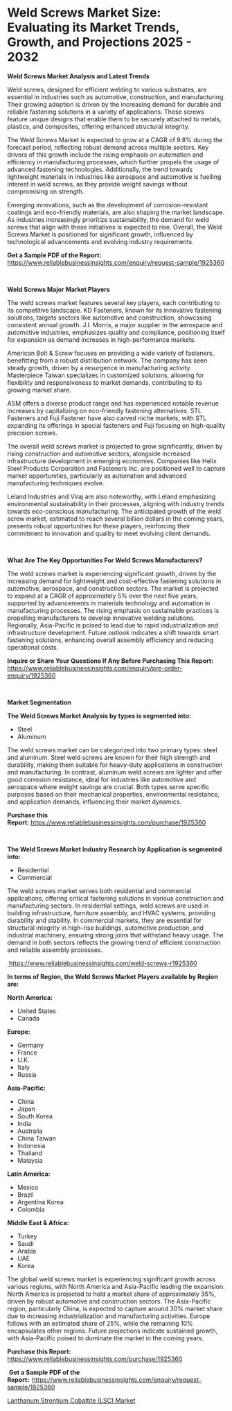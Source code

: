 <p><h1>Weld Screws Market Size: Evaluating its Market Trends, Growth, and Projections 2025 - 2032</h1></p><p><strong>Weld Screws Market Analysis and Latest Trends</strong></p>
<p><p>Weld screws, designed for efficient welding to various substrates, are essential in industries such as automotive, construction, and manufacturing. Their growing adoption is driven by the increasing demand for durable and reliable fastening solutions in a variety of applications. These screws feature unique designs that enable them to be securely attached to metals, plastics, and composites, offering enhanced structural integrity.</p><p>The Weld Screws Market is expected to grow at a CAGR of 9.8% during the forecast period, reflecting robust demand across multiple sectors. Key drivers of this growth include the rising emphasis on automation and efficiency in manufacturing processes, which further propels the usage of advanced fastening technologies. Additionally, the trend towards lightweight materials in industries like aerospace and automotive is fuelling interest in weld screws, as they provide weight savings without compromising on strength.</p><p>Emerging innovations, such as the development of corrosion-resistant coatings and eco-friendly materials, are also shaping the market landscape. As industries increasingly prioritize sustainability, the demand for weld screws that align with these initiatives is expected to rise. Overall, the Weld Screws Market is positioned for significant growth, influenced by technological advancements and evolving industry requirements.</p></p>
<p><strong>Get a Sample PDF of the Report:&nbsp;</strong> <a href="https://www.reliablebusinessinsights.com/enquiry/request-sample/1925360?utm_campaign=950&utm_medium=2&utm_source=Github&utm_content=ia&utm_term=14012025&utm_id=weld-screws">https://www.reliablebusinessinsights.com/enquiry/request-sample/1925360</a></p>
<p>&nbsp;</p>
<p><strong>Weld Screws Major Market Players</strong></p>
<p><p>The weld screws market features several key players, each contributing to its competitive landscape. KD Fasteners, known for its innovative fastening solutions, targets sectors like automotive and construction, showcasing consistent annual growth. J.I. Morris, a major supplier in the aerospace and automotive industries, emphasizes quality and compliance, positioning itself for expansion as demand increases in high-performance markets.</p><p>American Bolt & Screw focuses on providing a wide variety of fasteners, benefitting from a robust distribution network. The company has seen steady growth, driven by a resurgence in manufacturing activity. Masterpiece Taiwan specializes in customized solutions, allowing for flexibility and responsiveness to market demands, contributing to its growing market share.</p><p>ASM offers a diverse product range and has experienced notable revenue increases by capitalizing on eco-friendly fastening alternatives. STL Fasteners and Fuji Fastener have also carved niche markets, with STL expanding its offerings in special fasteners and Fuji focusing on high-quality precision screws.</p><p>The overall weld screws market is projected to grow significantly, driven by rising construction and automotive sectors, alongside increased infrastructure development in emerging economies. Companies like Helix Steel Products Corporation and Fasteners Inc. are positioned well to capture market opportunities, particularly as automation and advanced manufacturing techniques evolve.</p><p>Leland Industries and Viraj are also noteworthy, with Leland emphasizing environmental sustainability in their processes, aligning with industry trends towards eco-conscious manufacturing. The anticipated growth of the weld screw market, estimated to reach several billion dollars in the coming years, presents robust opportunities for these players, reinforcing their commitment to innovation and quality to meet evolving client demands.</p></p>
<p>&nbsp;</p>
<p><strong>What Are The Key Opportunities For Weld Screws Manufacturers?</strong></p>
<p><p>The weld screws market is experiencing significant growth, driven by the increasing demand for lightweight and cost-effective fastening solutions in automotive, aerospace, and construction sectors. The market is projected to expand at a CAGR of approximately 5% over the next five years, supported by advancements in materials technology and automation in manufacturing processes. The rising emphasis on sustainable practices is propelling manufacturers to develop innovative welding solutions. Regionally, Asia-Pacific is poised to lead due to rapid industrialization and infrastructure development. Future outlook indicates a shift towards smart fastening solutions, enhancing overall assembly efficiency and reducing operational costs.</p></p>
<p><strong>Inquire or Share Your Questions If Any Before Purchasing This Report:</strong> <a href="https://www.reliablebusinessinsights.com/enquiry/pre-order-enquiry/1925360?utm_campaign=950&utm_medium=2&utm_source=Github&utm_content=ia&utm_term=14012025&utm_id=weld-screws">https://www.reliablebusinessinsights.com/enquiry/pre-order-enquiry/1925360</a></p>
<p>&nbsp;</p>
<p><strong>Market Segmentation</strong></p>
<p><strong>The Weld Screws Market Analysis by types is segmented into:</strong></p>
<p><ul><li>Steel</li><li>Aluminum</li></ul></p>
<p><p>The weld screws market can be categorized into two primary types: steel and aluminum. Steel weld screws are known for their high strength and durability, making them suitable for heavy-duty applications in construction and manufacturing. In contrast, aluminum weld screws are lighter and offer good corrosion resistance, ideal for industries like automotive and aerospace where weight savings are crucial. Both types serve specific purposes based on their mechanical properties, environmental resistance, and application demands, influencing their market dynamics.</p></p>
<p><strong>Purchase this Report:&nbsp;</strong><a href="https://www.reliablebusinessinsights.com/purchase/1925360?utm_campaign=950&utm_medium=2&utm_source=Github&utm_content=ia&utm_term=14012025&utm_id=weld-screws">https://www.reliablebusinessinsights.com/purchase/1925360</a></p>
<p>&nbsp;</p>
<p><strong>The Weld Screws Market Industry Research by Application is segmented into:</strong></p>
<p><ul><li>Residential</li><li>Commercial</li></ul></p>
<p><p>The weld screws market serves both residential and commercial applications, offering critical fastening solutions in various construction and manufacturing sectors. In residential settings, weld screws are used in building infrastructure, furniture assembly, and HVAC systems, providing durability and stability. In commercial markets, they are essential for structural integrity in high-rise buildings, automotive production, and industrial machinery, ensuring strong joins that withstand heavy usage. The demand in both sectors reflects the growing trend of efficient construction and reliable assembly processes.</p></p>
<p><a href="https://www.reliablebusinessinsights.com/weld-screws-r1925360?utm_campaign=950&utm_medium=2&utm_source=Github&utm_content=ia&utm_term=14012025&utm_id=weld-screws">&nbsp;https://www.reliablebusinessinsights.com/weld-screws-r1925360</a></p>
<p><strong>In terms of Region, the Weld Screws Market Players available by Region are:</strong></p>
<p>
    <p> <strong> North America: </strong>
        <ul>
            <li>United States</li>
            <li>Canada</li>
        </ul>
        </p> 
    <p> <strong> Europe: </strong>
        <ul>
            <li>Germany</li>
            <li>France</li>
            <li>U.K.</li>
            <li>Italy</li>
            <li>Russia</li>
        </ul>
        </p> 
    <p> <strong> Asia-Pacific: </strong>
        <ul>
            <li>China</li>
            <li>Japan</li>
            <li>South Korea</li>
            <li>India</li>
            <li>Australia</li>
            <li>China Taiwan</li>
            <li>Indonesia</li>
            <li>Thailand</li>
            <li>Malaysia</li>
        </ul>
        </p> 
    <p> <strong> Latin America: </strong>
        <ul>
            <li>Mexico</li>
            <li>Brazil</li>
            <li>Argentina Korea</li>
            <li>Colombia</li>
        </ul>
        </p> 
    <p> <strong> Middle East & Africa: </strong>
        <ul>
            <li>Turkey</li>
            <li>Saudi</li>
            <li>Arabia</li>
            <li>UAE</li>
            <li>Korea</li>
        </ul>
    </p>
    </p>
<p><p>The global weld screws market is experiencing significant growth across various regions, with North America and Asia-Pacific leading the expansion. North America is projected to hold a market share of approximately 35%, driven by robust automotive and construction sectors. The Asia-Pacific region, particularly China, is expected to capture around 30% market share due to increasing industrialization and manufacturing activities. Europe follows with an estimated share of 25%, while the remaining 10% encapsulates other regions. Future projections indicate sustained growth, with Asia-Pacific poised to dominate the market in the coming years.</p></p>
<p><strong>Purchase this Report: </strong><a href="https://www.reliablebusinessinsights.com/purchase/1925360?utm_campaign=950&utm_medium=2&utm_source=Github&utm_content=ia&utm_term=14012025&utm_id=weld-screws">https://www.reliablebusinessinsights.com/purchase/1925360</a></p>
<p>&nbsp;<strong>Get a Sample PDF of the Report:&nbsp;&nbsp;</strong><a href="https://www.reliablebusinessinsights.com/enquiry/request-sample/1925360?utm_campaign=950&utm_medium=2&utm_source=Github&utm_content=ia&utm_term=14012025&utm_id=weld-screws">https://www.reliablebusinessinsights.com/enquiry/request-sample/1925360</a></p>
<p><strong></strong></p>
<p><p><a href="https://github.com/ryanbell8967/Market-Research-Report-List-1/blob/main/lanthanum-strontium-cobaltite-lsc-market.md?utm_campaign=950&utm_medium=2&utm_source=Github&utm_content=ia&utm_term=14012025&utm_id=weld-screws">Lanthanum Strontium Cobaltite (LSC) Market</a></p></p>